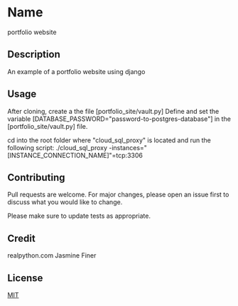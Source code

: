 # Name

portfolio website

## Description

An example of a portfolio website using django

## Usage
After cloning, create a the file [portfolio_site/vault.py]
Define and set the variable [DATABASE_PASSWORD="password-to-postgres-database"]
in the [portfolio_site/vault.py] file.

cd into the root folder where "cloud_sql_proxy" is located
and run the following script:
./cloud_sql_proxy -instances="[INSTANCE_CONNECTION_NAME]"=tcp:3306

## Contributing
Pull requests are welcome. For major changes, please open an issue first to discuss what you would like to change.

Please make sure to update tests as appropriate.

## Credit
realpython.com
Jasmine Finer

## License
[MIT](https://choosealicense.com/licenses/mit/)
